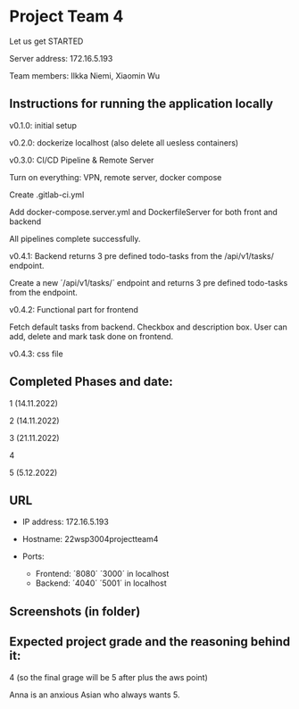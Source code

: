 # Project Team 4

Let us get STARTED

Server address: 172.16.5.193

Team members: Ilkka Niemi, Xiaomin Wu



## Instructions for running the application locally
 v0.1.0: initial setup

 v0.2.0: dockerize localhost (also delete all uesless containers)

 v0.3.0: CI/CD Pipeline & Remote Server

 Turn on everything: VPN, remote server, docker compose
 
 Create .gitlab-ci.yml 

 Add docker-compose.server.yml and DockerfileServer for both front and backend

 All pipelines complete successfully.

 v0.4.1: Backend returns 3 pre defined todo-tasks from the /api/v1/tasks/ endpoint.

 Create a new ´/api/v1/tasks/´ endpoint and returns 3 pre defined todo-tasks from the endpoint.

 v0.4.2: Functional part for frontend

 Fetch default tasks from backend. Checkbox and description box. User can add, delete and mark task done on frontend.

 v0.4.3: css file



## Completed Phases and date:
 1 (14.11.2022)

 2 (14.11.2022)

 3 (21.11.2022)

 4 

 5 (5.12.2022)



## URL

- IP address: 172.16.5.193

- Hostname: 22wsp3004projectteam4

- Ports:
    - Frontend: ´8080´
                ´3000´ in localhost
    - Backend:  ´4040´
                ´5001´ in localhost

## Screenshots (in folder)


## Expected project grade and the reasoning behind it:
  4 (so the final grage will be 5 after plus the aws point)

  Anna is an anxious Asian who always wants 5.
